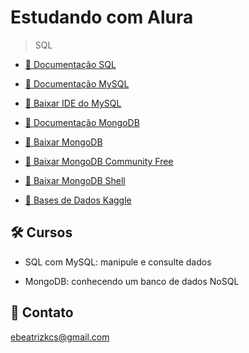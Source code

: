 # Estudando com Alura

> SQL

- [🔗 Documentação SQL](https://www.devmedia.com.br/exemplo/documentacao-sql/76)

- [🔗 Documentação MySQL](https://docs.oracle.com/en-us/iaas/mysql-database/doc/getting-started.html)

- [🔗 Baixar IDE do MySQL](http://www.mysql.com/downloads)

- [🔗 Documentação MongoDB](https://www.mongodb.com/docs/)

- [🔗 Baixar MongoDB](https://www.mongodb.com/)

- [🔗 Baixar MongoDB Community Free](https://www.mongodb.com/try/download/community)

- [🔗 Baixar MongoDB Shell](https://www.mongodb.com/try/download/shell)

- [🔗 Bases de Dados Kaggle](https://www.kaggle.com/datasets)

## 🛠 Cursos

- SQL com MySQL: manipule e consulte dados

- MongoDB: conhecendo um banco de dados NoSQL

## 💙 Contato

ebeatrizkcs@gmail.com
